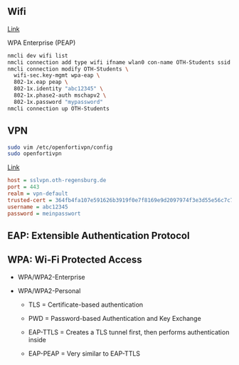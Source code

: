 ## Wifi

[Link](https://rzwww.oth-regensburg.de/supportwiki/doku.php?id=en:public:wlan:linux)

WPA Enterprise (PEAP)
```bash
nmcli dev wifi list
nmcli connection add type wifi ifname wlan0 con-name OTH-Students ssid "OTH-Students" # first add profile
nmcli connection modify OTH-Students \
  wifi-sec.key-mgmt wpa-eap \
  802-1x.eap peap \
  802-1x.identity "abc12345" \
  802-1x.phase2-auth mschapv2 \
  802-1x.password "mypassword"
nmcli connection up OTH-Students
```

## VPN

```bash
sudo vim /etc/openfortivpn/config
sudo openfortivpn
```
[Link](https://rzwww.oth-regensburg.de/supportwiki/doku.php?id=public:netz:vpn_forticlient_linux)

```ini
host = sslvpn.oth-regensburg.de
port = 443
realm = vpn-default
trusted-cert = 364fb4fa107e591626b3919f0e7f8169e9d2097974f3e3d55e56c7c756a1f94a
username = abc12345
password = meinpasswort
```


## EAP: Extensible Authentication Protocol

## WPA: Wi-Fi Protected Access
* WPA/WPA2-Enterprise
* WPA/WPA2-Personal

  * TLS = Certificate-based authentication
  * PWD = Password-based Authentication and Key Exchange
  * EAP-TTLS = Creates a TLS tunnel first, then performs authentication inside
  
  * EAP-PEAP  = Very similar to EAP-TTLS